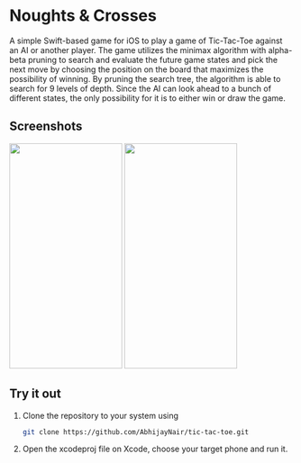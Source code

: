 # Noughts & Crosses

A simple Swift-based game for iOS to play a game of Tic-Tac-Toe against an AI or another player. The game utilizes the minimax algorithm with alpha-beta pruning to search and evaluate the future game states and pick the next move by choosing the position on the board that maximizes the possibility of winning. By pruning the search tree, the algorithm is able to search for 9 levels of depth. Since the AI can look ahead to a
bunch of different states, the only possibility for it is to either win or draw the game.

## Screenshots
<img src="https://github.com/user-attachments/assets/54261b68-fc75-43db-8b07-738031001186" width="200" height="400"/>
<img src="https://github.com/user-attachments/assets/021e4d6e-e1d0-4aa1-9055-a5321f864faf" width="200" height="400"/>

## Try it out

1. Clone the repository to your system using
    ```bash
    git clone https://github.com/AbhijayNair/tic-tac-toe.git
    ```
2. Open the xcodeproj file on Xcode, choose your target phone and run it.
